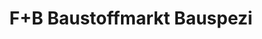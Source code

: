 ---
title: "F+B Baustoffmarkt Bauspezi"
url: /leinefelde-worbis/f-b-baustoffmarkt-bauspezi/
shop: Baumarkt
---